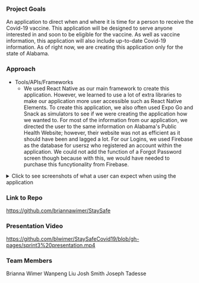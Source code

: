 ### Project Goals
An application to direct when and where it is time for a person to receive the Covid-19 vaccine. This application will be designed to serve anyone interested in and soon to be eligible for the vaccine. As well as vaccine information, this application will also include up-to-date Covid-19 information. As of right now, we are creating this application only for the state of Alabama.

### Approach
* Tools/APIs/Frameworks
  - We used React Native as our main framework to create this application. However, we learned to use a lot of extra libraries to make our application more user accessible such as React Native Elements. To create this application, we also often used Expo Go and Snack as simulators to see if we were creating the application how we wanted to. For most of the information from our application, we directed the user to the same information on Alabama's Public Health Website; however, their website was not as efficient as it should have been and lagged a lot. For our Logins, we used Firebase as the database for usersz who registered an account within the application. We could not add the function of a Forgot Password screen though because with this, we would have needed to purchase this funcytionality from Firebase. 
  

<details>
<summary>Click to see screenshots of what a user can expect when using the application</summary>
- <img width="215" alt="home" src="https://user-images.githubusercontent.com/62617888/107789377-1d689280-6d17-11eb-807e-b4067ed82bb2.png"> 
- <img width="215" alt="495-1" src="https://user-images.githubusercontent.com/62617888/107788618-39b7ff80-6d16-11eb-8e0a-657bc37b0d54.png">
- <img width="215" alt="495-2" src="https://user-images.githubusercontent.com/62617888/107788638-3e7cb380-6d16-11eb-96fd-3ab4a1851d3e.png">
- <img width="215" alt="495-3" src="https://user-images.githubusercontent.com/62617888/107788645-4177a400-6d16-11eb-9fdf-d3bfaebb1438.png">
- <img width="215" alt="495-4" src="https://user-images.githubusercontent.com/62617888/107788653-44729480-6d16-11eb-97e2-a7acd54bed02.png">
- <img width="215" alt="495-5" src="https://user-images.githubusercontent.com/62617888/107788658-46d4ee80-6d16-11eb-9893-46495bf87a14.png">
- <img width="215" alt="495-6" src="https://user-images.githubusercontent.com/62617888/107788662-49374880-6d16-11eb-83db-15b22e8bd61a.png">
- <img width="215" alt="495-7" src="https://user-images.githubusercontent.com/62617888/107788675-4ccacf80-6d16-11eb-910e-30bceb86ddb4.png">
- <img width="215" alt="495-8" src="https://user-images.githubusercontent.com/62617888/107788679-4fc5c000-6d16-11eb-9579-de595cebf247.png">
- <img width="215" alt="495-9" src="https://user-images.githubusercontent.com/62617888/107788709-56ecce00-6d16-11eb-8dbe-5289804445c5.png">
- <img width="215" alt="495-10" src="https://user-images.githubusercontent.com/62617888/107788737-5f450900-6d16-11eb-9cbe-562dda93f044.png">
</details>

### Link to Repo

https://github.com/briannawimer/StaySafe

### Presentation Video
https://github.com/blwimer/StaySafeCovid19/blob/gh-pages/sprint3%20presentation.mp4



### Team Members
Brianna Wimer
Wanpeng Liu
Josh Smith
Joseph Tadesse


